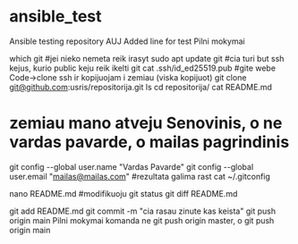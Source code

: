 # ansible_test
Ansible testing repository AUJ
Added line for test
Pilni mokymai

which git
#jei nieko nemeta reik irasyt
sudo apt update
git
#cia turi but ssh kejus, kurio public keju reik ikelti git
cat .ssh/id_ed25519.pub
#gite webe Code->clone ssh ir kopijuojam i zemiau (viska kopijuot)
git clone git@github.com:usris/repositorija.git
ls
cd repositorija/
cat README.md

# zemiau mano atveju Senovinis, o ne vardas pavarde, o mailas pagrindinis
git config --global user.name "Vardas Pavarde"
git config --global user.email "mailas@mailas.com"
#rezultata galima rast cat ~/.gitconfig

nano README.md
#modifikuoju
git status
git diff README.md

git add README.md
git commit -m "cia rasau zinute kas keista"
git push origin main
Pilni mokymai komanda ne git push origin master, o git push origin main
